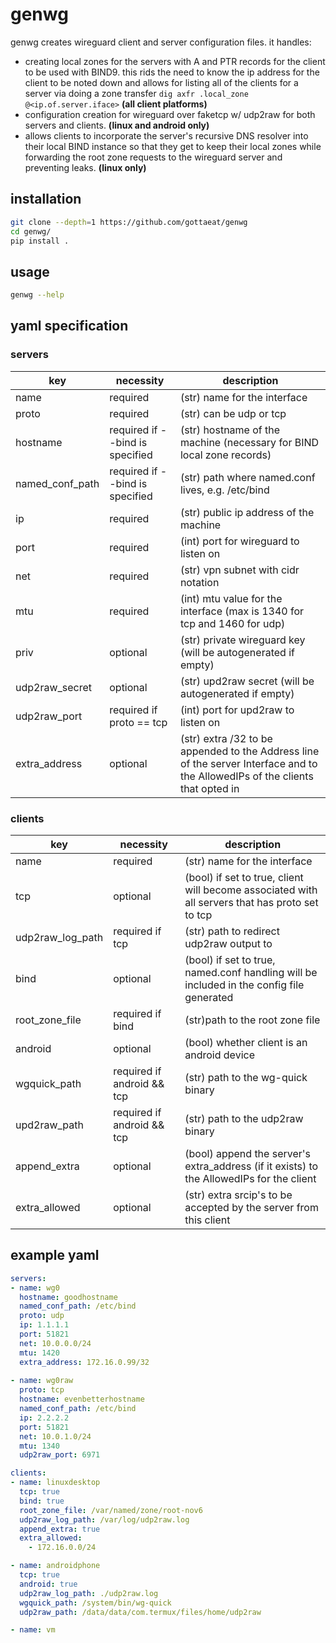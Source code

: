 # genwg
genwg creates wireguard client and server configuration files. it handles:
- creating local zones for the servers with A and PTR records for the client to
  be used with BIND9. this rids the need to know the ip address for the client
  to be noted down and allows for listing all of the clients for a server via
  doing a zone transfer `dig axfr .local_zone @<ip.of.server.iface>`
  __(all client platforms)__
- configuration creation for wireguard over faketcp w/ udp2raw for both servers
  and clients. __(linux and android only)__
- allows clients to incorporate the server's recursive DNS resolver into their
  local BIND instance so that they get to keep their local zones while
  forwarding the root zone requests to the wireguard server and preventing
  leaks. __(linux only)__

## installation
```sh
git clone --depth=1 https://github.com/gottaeat/genwg
cd genwg/
pip install .
```

## usage
```sh
genwg --help
```

## yaml specification
### servers
| key | necessity | description |
|---|---|---|
| name | required | (str) name for the interface |
| proto | required | (str) can be udp or tcp |
| hostname | required if --bind is specified | (str) hostname of the machine (necessary for BIND local zone records) |
| named_conf_path | required if --bind is specified | (str) path where named.conf lives, e.g. /etc/bind |
| ip | required | (str) public ip address of the machine |
| port | required | (int) port for wireguard to listen on |
| net | required | (str) vpn subnet with cidr notation |
| mtu | required | (int) mtu value for the interface (max is 1340 for tcp and 1460 for udp) |
| priv | optional | (str) private wireguard key (will be autogenerated if empty) |
| udp2raw_secret | optional | (str) upd2raw secret (will be autogenerated if empty) |
| udp2raw_port | required if proto == tcp | (int) port for upd2raw to listen on |
| extra_address | optional | (str) extra /32 to be appended to the Address line of the server Interface and to the AllowedIPs of the clients that opted in |
### clients
| key | necessity | description |
|---|---|---|
| name | required | (str) name for the interface |
| tcp | optional | (bool) if set to true, client will become associated with all servers that has proto set to tcp |
| udp2raw_log_path | required if tcp | (str) path to redirect udp2raw output to |
| bind | optional | (bool) if set to true, named.conf handling will be included in the config file generated |
| root_zone_file | required if bind | (str)path to the root zone file |
| android | optional | (bool) whether client is an android device |
| wgquick_path | required if android && tcp | (str) path to the wg-quick binary |
| upd2raw_path | required if android && tcp | (str) path to the udp2raw binary |
| append_extra | optional | (bool) append the server's extra_address (if it exists) to the AllowedIPs for the client |
| extra_allowed | optional | (str) extra srcip's to be accepted by the server from this client |
## example yaml
```yml
servers:
- name: wg0
  hostname: goodhostname
  named_conf_path: /etc/bind
  proto: udp
  ip: 1.1.1.1
  port: 51821
  net: 10.0.0.0/24
  mtu: 1420
  extra_address: 172.16.0.99/32
 
- name: wg0raw
  proto: tcp
  hostname: evenbetterhostname
  named_conf_path: /etc/bind
  ip: 2.2.2.2
  port: 51821
  net: 10.0.1.0/24
  mtu: 1340
  udp2raw_port: 6971

clients:
- name: linuxdesktop
  tcp: true
  bind: true
  root_zone_file: /var/named/zone/root-nov6
  udp2raw_log_path: /var/log/udp2raw.log
  append_extra: true
  extra_allowed:
    - 172.16.0.0/24

- name: androidphone
  tcp: true
  android: true
  udp2raw_log_path: ./udp2raw.log
  wgquick_path: /system/bin/wg-quick
  udp2raw_path: /data/data/com.termux/files/home/udp2raw

- name: vm
```
